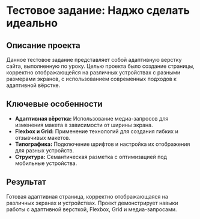 # Тестовое задание: Наджо сделать идеально

## Описание проекта
Данное тестовое задание представляет собой адаптивную верстку сайта, выполненную по уроку. Целью проекта было создание страницы, корректно отображающейся на различных устройствах с разными размерами экранов, с использованием современных подходов к адаптивной вёрстке.

## Ключевые особенности
- **Адаптивная вёрстка:** Использование медиа-запросов для изменения макета в зависимости от ширины экрана.  
- **Flexbox и Grid:** Применение технологий для создания гибких и отзывчивых макетов.  
- **Типографика:** Подключение шрифтов и настройка их отображения для разных устройств.  
- **Структура:** Семантическая разметка с оптимизацией под мобильные устройства.

## Результат
Готовая адаптивная страница, корректно отображающаяся на различных экранах и устройствах. Проект демонстрирует навыки работы с адаптивной версткой, Flexbox, Grid и медиа-запросами.
